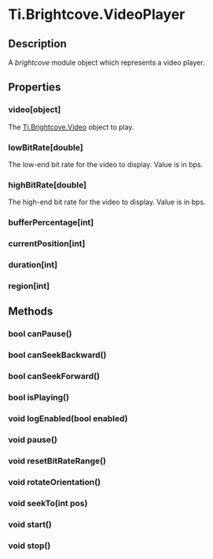 # Ti.Brightcove.VideoPlayer

## Description
A _brightcove_ module object which represents a video player.

## Properties

### video[object]
The [Ti.Brightcove.Video][] object to play.

### lowBitRate[double]
The low-end bit rate for the video to display. Value is in bps.

### highBitRate[double]
The high-end bit rate for the video to display. Value is in bps.

### bufferPercentage[int]
### currentPosition[int]
### duration[int]
### region[int]

## Methods

### bool canPause()
### bool canSeekBackward()
### bool canSeekForward()
### bool isPlaying()
### void logEnabled(bool enabled)
### void pause()
### void resetBitRateRange()
### void rotateOrientation()
### void seekTo(int pos)
### void start()
### void stop()

[Ti.Brightcove.Video]: video.html
[Titanium.Media.VideoPlayer]: http://developer.appcelerator.com/apidoc/mobile/latest/Titanium.Media.VideoPlayer-object.html